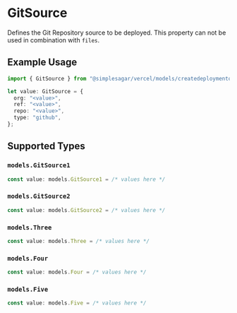 # GitSource

Defines the Git Repository source to be deployed. This property can not be used in combination with `files`.

## Example Usage

```typescript
import { GitSource } from "@simplesagar/vercel/models/createdeploymentop.js";

let value: GitSource = {
  org: "<value>",
  ref: "<value>",
  repo: "<value>",
  type: "github",
};
```

## Supported Types

### `models.GitSource1`

```typescript
const value: models.GitSource1 = /* values here */
```

### `models.GitSource2`

```typescript
const value: models.GitSource2 = /* values here */
```

### `models.Three`

```typescript
const value: models.Three = /* values here */
```

### `models.Four`

```typescript
const value: models.Four = /* values here */
```

### `models.Five`

```typescript
const value: models.Five = /* values here */
```

